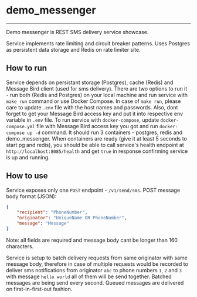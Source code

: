 # demo_messenger
---------------

Demo messenger is REST SMS delivery service showcase.

Service implements rate limiting and circuit breaker patterns. Uses Postgres as persistent data storage and Redis on rate limiter site.

How to run
------------
Service depends on persistant storage (Postgres), cache (Redis) and Message Bird client (used for sms delivery). There are two options to run it - run both (Redis and Postgres) on your local machine and run service with `make run` command or use Docker Compose.
In case of `make run`, please care to update `.env` file with the host names and passwords. Also, dont forget to get your Message Bird access key and put it into respective env variable in `.env` file.
To run service with `docker-compose`, update `docker-compose.yml` file with Message Bird access key you got and run `docker-compose up -d` command. It should run 3 containers - postgres, redis and demo_messenger.
When containers are ready (give it at least 5 seconds to start pg and redis), you should be able to call service's health endpoint at `http://localhost:8085/health` and get `true` in response confirming service is up and running. 

How to use
----------
Service exposes only one `POST` endpoint - `/v1/send/sms`. 
POST message body format (JSON):
```json
{
	"recipient": "PhoneNumber",
	"originator": "UniqueName OR PhoneNumber",
	"message": "Message"
}
```
Note: all fields are required and message body cant be longer than 160 characters.

Service is setup to batch delivery requests from same originator with same message body, therefore in case of multiple requests would be recorded to deliver sms notifications from originator `abc` to phone numbers `1`, `2` and `3` with message `hello world` all of them will be send together.
Batched messages are being send every second. Queued messages are delivered on first-in-first-out fashion.

